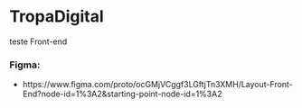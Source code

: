 # TropaDigital
teste Front-end


<h3> Figma: </h3>
<ul>
  <li>
https://www.figma.com/proto/ocGMjVCggf3LGftjTn3XMH/Layout-Front-End?node-id=1%3A2&starting-point-node-id=1%3A2
  </li>
</ul>
